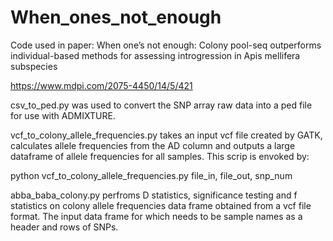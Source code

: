 # When_ones_not_enough
Code used in paper:  When one’s not enough: Colony pool-seq outperforms individual-based methods for assessing introgression in Apis mellifera subspecies

https://www.mdpi.com/2075-4450/14/5/421 

csv_to_ped.py was used to convert the SNP array raw data into a ped file for use with ADMIXTURE.

vcf_to_colony_allele_frequencies.py takes an input vcf file created by GATK, calculates allele frequencies from the AD column and outputs a large dataframe of allele frequencies for all samples. This scrip is envoked by:

python vcf_to_colony_allele_frequencies.py file_in, file_out, snp_num

abba_baba_colony.py perfroms D statistics, significance testing and f statistics on colony allele frequencies data frame obtained from a vcf file format. The input data frame for which needs to be sample names as a header and rows of SNPs.
